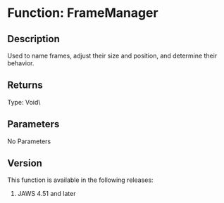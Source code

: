 # Function: FrameManager

## Description

Used to name frames, adjust their size and position, and determine their
behavior.

## Returns

Type: Void\

## Parameters

No Parameters

## Version

This function is available in the following releases:

1.  JAWS 4.51 and later
